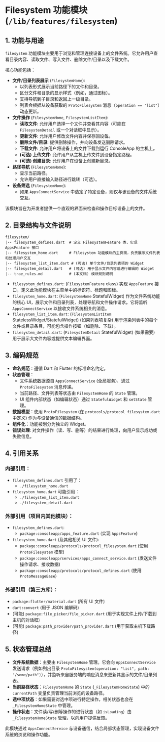 # Filesystem 功能模块 (`/lib/features/filesystem`)

## 1. 功能与用途

`filesystem` 功能模块主要用于浏览和管理连接设备上的文件系统。它允许用户查看目录内容、读取文件、写入文件、删除文件/目录以及下载文件。

核心功能包括：

*   **文件/目录列表展示** (`FilesystemHome`):
    *   以列表形式展示当前路径下的文件和目录。
    *   区分文件和目录的显示样式（例如，通过图标）。
    *   支持导航到子目录和返回上一级目录。
    *   列表会根据从设备获取的 `ProtoFilesystem` 消息（`operation == "list"`）动态更新。
*   **文件操作** (`FilesystemHome`, `FilesystemListItem`):
    *   **读取文件**: 允许用户选择一个文件并查看其内容（可能在 `FilesystemDetail` 或一个对话框中显示）。
    *   **更新文件**: 允许用户修改文件内容并保存回设备。
    *   **删除文件/目录**: 提供删除操作，并向设备发送删除请求。
    *   **下载文件**: 允许用户将设备上的文件下载到运行 ConsoleApp 的主机上。
    *   **(可选) 上传文件**: 允许用户从主机上传文件到设备指定路径。
    *   **(可选) 创建目录**: 允许用户在设备上创建新目录。
*   **路径导航** (`FilesystemHome`):
    *   显示当前路径。
    *   允许用户直接输入路径进行跳转（可选）。
*   **设备筛选** (`FilesystemHome`):
    *   如果 `AppsConnectService` 中选定了特定设备，则仅与该设备的文件系统交互。

该模块旨在为开发者提供一个直观的界面来检查和操作目标设备上的文件。

## 2. 目录结构与文件说明

```
filesystem/
|-- filesystem_defines.dart  # 定义 FilesystemFeature 类，实现 AppsFeature 接口
|-- filesystem_home.dart     # Filesystem 功能模块的主页面，负责展示文件列表和处理用户交互
|-- filesystem_list_item.dart # (可选) 单个文件/目录列表项的 Widget
|-- filesystem_detail.dart   # (可选) 用于显示文件内容或进行编辑的 Widget
|-- trae_rules.md            # (本文档) 模块规则说明
```

*   `filesystem_defines.dart`: (`FilesystemFeature` class) 实现 `AppsFeature` 接口，定义此功能模块在主菜单中的标识符、标题和图标。
*   `filesystem_home.dart`: (`FilesystemHome` StatefulWidget) 作为文件系统功能的核心 UI，展示文件和目录列表，处理导航和文件操作请求。它将监听 `AppsConnectService` 以接收文件系统相关的消息。
*   `filesystem_list_item.dart`: (`FilesystemListItem` StatelessWidget/StatefulWidget) (如果列表项复杂) 用于渲染列表中的每个文件或目录条目，可能包含操作按钮（如删除、下载）。
*   `filesystem_detail.dart`: (`FilesystemDetail` StatefulWidget) (如果需要) 用于展示大文件内容或提供文本编辑界面。

## 3. 编码规范

*   **命名规范**：遵循 Dart 和 Flutter 的标准命名约定。
*   **状态管理**：
    *   文件系统数据源自 `AppsConnectService` (全局服务)，通过 `ProtoFilesystem` 消息传递。
    *   当前路径、文件列表等状态由 `FilesystemHome` 的 `State` 管理。
    *   UI 组件内部状态（如编辑状态）通过 `StatefulWidget` 和 `setState` 管理。
*   **数据模型**：使用 `ProtoFilesystem` (在 `protocols/protocol_filesystem.dart` 中定义) 作为与设备通信的数据结构。
*   **组件化**：功能被划分为独立的 Widget。
*   **错误处理**: 对文件操作（读、写、删等）的结果进行处理，向用户显示成功或失败信息。

## 4. 引用关系

### 内部引用：

*   `filesystem_defines.dart` 引用了：
    *   `./filesystem_home.dart`
*   `filesystem_home.dart` 可能引用：
    *   `./filesystem_list_item.dart`
    *   `./filesystem_detail.dart`

### 外部引用（项目内其他模块）：

*   `filesystem_defines.dart`:
    *   `package:consoleapp/apps_feature.dart` (实现 `AppsFeature`)
*   `filesystem_home.dart` (及其他相关 UI 文件):
    *   `package:consoleapp/protocols/protocol_filesystem.dart` (使用 `ProtoFilesystem` 模型)
    *   `package:consoleapp/services/apps_connect_service.dart` (发送文件操作请求、接收数据)
    *   `package:consoleapp/protocols/protocol_defines.dart` (使用 `ProtoMessageBase`)

### 外部引用（第三方库）：

*   `package:flutter/material.dart` (所有 UI 文件)
*   `dart:convert` (用于 JSON 编解码)
*   (可能) `package:file_picker/file_picker.dart` (用于实现文件上传/下载到主机的对话框)
*   (可能) `package:path_provider/path_provider.dart` (用于获取主机下载路径)

## 5. 状态管理总结

*   **文件系统数据**：主要由 `FilesystemHome` 管理。它会向 `AppsConnectService` 发送请求（例如列出目录 `ProtoFilesystem(operation: "list", path: "/some/path")`），并监听来自服务端的响应消息来更新其显示的文件/目录列表。
*   **当前路径状态**：`FilesystemHome` 的 `State` (`_FilesystemHomeState`) 中的 `currentPath` 变量负责管理当前浏览的设备路径。
*   **选中项状态**：如果需要对选中项进行特定操作，相关状态也会在 `_FilesystemHomeState` 中管理。
*   **操作状态**：文件读/写/删等操作的进行状态（如 `isLoading`）由 `_FilesystemHomeState` 管理，以向用户提供反馈。

此模块通过 `AppsConnectService` 与设备通信，结合局部状态管理，实现设备文件系统的浏览和操作功能。